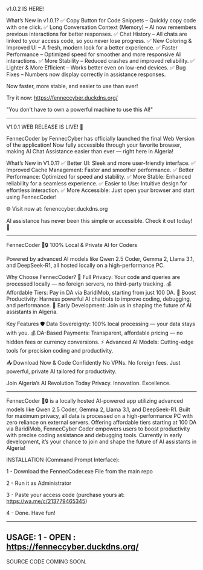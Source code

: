  v1.0.2 IS HERE! 

What’s New in v1.0.1?
✅ Copy Button for Code Snippets – Quickly copy code with one click.
✅ Long Conversation Context (Memory) – AI now remembers previous interactions for better responses.
✅ Chat History – All chats are linked to your access code, so you never lose progress.
✅ New Coloring & Improved UI – A fresh, modern look for a better experience.
✅ Faster Performance – Optimized speed for smoother and more responsive AI interactions.
✅ More Stability – Reduced crashes and improved reliability.
✅ Lighter & More Efficient – Works better even on low-end devices.
✅ Bug Fixes – Numbers now display correctly in assistance responses.

Now faster, more stable, and easier to use than ever!

 Try it now: https://fenneccyber.duckdns.org/

 "You don't have to own a powerful machine to use this AI!"

---------------------------------------------------------------------------------

V1.0.1 WEB RELEASE IS LIVE! 🎉

FennecCoder by FennecCyber has officially launched the final Web Version of the application! Now fully accessible through your favorite browser, making AI Chat Assistance easier than ever — right here in Algeria!

What’s New in V1.0.1?
✅ Better UI: Sleek and more user-friendly interface.
✅ Improved Cache Management: Faster and smoother performance.
✅ Better Performance: Optimized for speed and stability.
✅ More Stable: Enhanced reliability for a seamless experience.
✅ Easier to Use: Intuitive design for effortless interaction.
✅ More Accessible: Just open your browser and start using FennecCoder!

🌐 Visit now at: fenenccyber.duckdns.org

AI assistance has never been this simple or accessible. Check it out today! 🚀

------------------------------------------------------------------------------

FennecCoder 🦊🔒
100% Local & Private AI for Coders

Powered by advanced AI models like Qwen 2.5 Coder, Gemma 2, Llama 3.1, and DeepSeek-R1, all hosted locally on a high-performance PC.

Why Choose FennecCoder?
🔐 Full Privacy: Your code and queries are processed locally — no foreign servers, no third-party tracking.
💰 Affordable Tiers: Pay in DA via BaridiMob, starting from just 100 DA.
🚀 Boost Productivity: Harness powerful AI chatbots to improve coding, debugging, and performance.
🌟 Early Development: Join us in shaping the future of AI assistants in Algeria.

Key Features
🛡️ Data Sovereignty: 100% local processing — your data stays with you.
💰 DA-Based Payments: Transparent, affordable pricing — no hidden fees or currency conversions.
⚡ Advanced AI Models: Cutting-edge tools for precision coding and productivity.

📥 Download Now & Code Confidently
No VPNs. No foreign fees. Just powerful, private AI tailored for productivity.

Join Algeria’s AI Revolution Today
Privacy. Innovation. Excellence.

-------------------------------------------------------------------------------

FennecCoder 🦊🔒 is a locally hosted AI-powered app utilizing advanced models like Qwen 2.5 Coder, Gemma 2, Llama 3.1, and DeepSeek-R1. Built for maximum privacy, all data is processed on a high-performance PC with zero reliance on external servers. Offering affordable tiers starting at 100 DA via BaridiMob, FennecCyber Coder empowers users to boost productivity with precise coding assistance and debugging tools. Currently in early development, it’s your chance to join and shape the future of AI assistants in Algeria!

INSTALLATION (Command Prompt Interface):

1 - Download the FennecCoder.exe File from the main repo	

2 - Run it as Administrator	

3 - Paste your access code (purchase yours at: https://wa.me/c/213779465345)

4 - Done. Have fun!	

-----------------------------------------------------------------------------

USAGE:
1 - OPEN : https://fenneccyber.duckdns.org/
------------------------------------------

SOURCE CODE COMING SOON.
